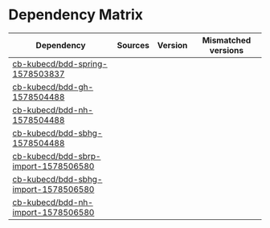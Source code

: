 # Dependency Matrix

Dependency | Sources | Version | Mismatched versions
---------- | ------- | ------- | -------------------
[cb-kubecd/bdd-spring-1578503837](https://github.com/cb-kubecd/bdd-spring-1578503837.git) |  | []() | 
[cb-kubecd/bdd-gh-1578504488](https://github.com/cb-kubecd/bdd-gh-1578504488.git) |  | []() | 
[cb-kubecd/bdd-nh-1578504488](https://github.com/cb-kubecd/bdd-nh-1578504488.git) |  | []() | 
[cb-kubecd/bdd-sbhg-1578504488](https://github.com/cb-kubecd/bdd-sbhg-1578504488.git) |  | []() | 
[cb-kubecd/bdd-sbrp-import-1578506580](https://github.com/cb-kubecd/bdd-sbrp-import-1578506580.git) |  | []() | 
[cb-kubecd/bdd-sbhg-import-1578506580](https://github.com/cb-kubecd/bdd-sbhg-import-1578506580.git) |  | []() | 
[cb-kubecd/bdd-nh-import-1578506580](https://github.com/cb-kubecd/bdd-nh-import-1578506580.git) |  | []() | 
